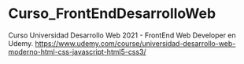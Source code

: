 # Curso_FrontEndDesarrolloWeb
Curso Universidad Desarrollo Web 2021 - FrontEnd Web Developer en Udemy. https://www.udemy.com/course/universidad-desarrollo-web-moderno-html-css-javascript-html5-css3/
